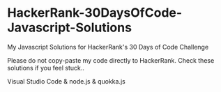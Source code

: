 # HackerRank-30DaysOfCode-Javascript-Solutions
My Javascript Solutions for HackerRank's 30 Days of Code Challenge  

Please do not copy-paste my code directly to HackerRank. Check these solutions if you feel stuck..  

Visual Studio Code & node.js & quokka.js  

